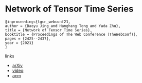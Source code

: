 # Network of Tensor Time Series

```
@inproceedings{tgcn_webconf21,
author = {Baoyu Jing and Hanghang Tong and Yada Zhu},
title = {Network of Tensor Time Series},
booktitle = {Proceedings of The Web Conference (TheWebConf)},
pages = {2425--2437},
year = {2021}
}
```

links
- [arXiv](https://arxiv.org/abs/2102.07736)
- [video](https://www.youtube.com/watch?v=TkF6YVeJaMU)
- [acm](https://dl.acm.org/doi/10.1145/3442381.3449969)